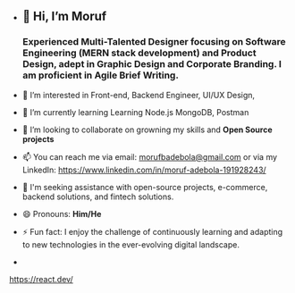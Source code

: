 -  <div>
            <h2>
                👋 Hi, I’m Moruf
            </h2>
                 <h3>Experienced Multi-Talented Designer focusing on Software Engineering (MERN stack development) and Product Design, adept in Graphic Design and Corporate Branding. I am proficient in Agile Brief Writing.</h3>
            </div>
  
- 👀 I’m interested in Front-end, Backend Engineer, UI/UX Design, 
  
- 🌱 I’m currently learning Learning  Node.js MongoDB, Postman
  
- 💞️ I’m looking to collaborate on growning my skills and <strong> Open Source projects </strong>
  
- 📫 You can reach me via email: morufbadebola@gmail.com or via my LinkedIn: https://www.linkedin.com/in/moruf-adebola-191928243/
  
- 🤔 I'm seeking assistance with open-source projects, e-commerce, backend solutions, and fintech solutions.
  
- 😄 Pronouns: <strong> Him/He </strong>
  
- ⚡ Fun fact: I enjoy the challenge of continuously learning and adapting to new technologies in the ever-evolving digital landscape.
- 
<!---
kmgmedia/kmgmedia is a ✨ special ✨ repository because its `README.md` (this file) appears on your GitHub profile.
You can click the Preview link to take a look at your changes.
--->


https://react.dev/
